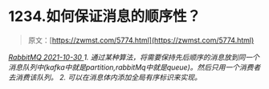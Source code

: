<!--yml
category: 未分类
date: 0001-01-01 00:00:00
-->

# 1234.如何保证消息的顺序性？

> 原文：[https://zwmst.com/5774.html](https://zwmst.com/5774.html)

   [ *RabbitMQ* ](https://zwmst.com/rabbitmq)*[ <time datetime="2021-10-31T06:05:25+08:00"> 2021-10-30 </time> ](https://zwmst.com/5774.html)  1.  通过某种算法，将需要保持先后顺序的消息放到同⼀个消息队列中(kafka中就是partition,rabbitMq中就是queue)。然后只⽤⼀个消费者去消费该队列。
2.  可以在消息体内添加全局有序标识来实现。*